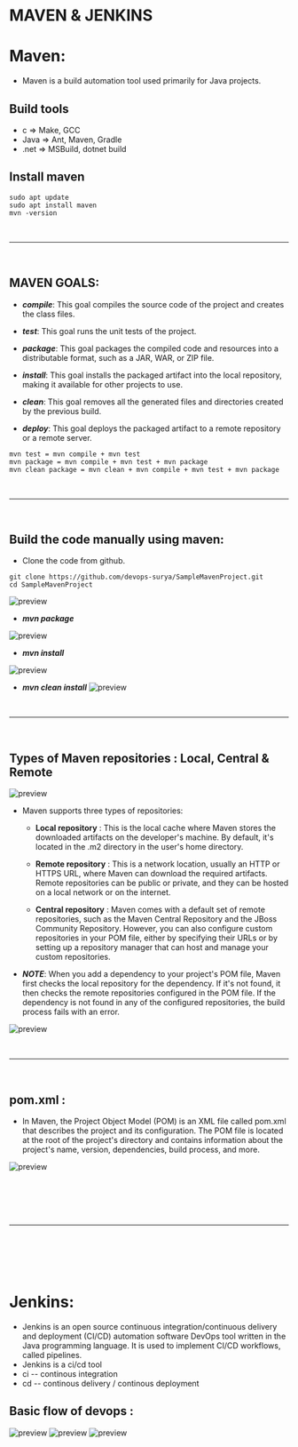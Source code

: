 # MAVEN & JENKINS


# Maven:
* Maven is a build automation tool used primarily for Java projects.

## Build tools
   * c => Make, GCC
   * Java => Ant, Maven, Gradle
   * .net => MSBuild, dotnet build

## Install maven 

```
sudo apt update
sudo apt install maven
mvn -version
```
<br/>

* * * 
<br/>

## MAVEN GOALS:

* ***compile***: This goal compiles the source code of the project and creates the class files.

* ***test***: This goal runs the unit tests of the project.

* ***package***: This goal packages the compiled code and resources into a distributable format, such as a JAR, WAR, or ZIP file.

* ***install***: This goal installs the packaged artifact into the local repository, making it available for other projects to use.

* ***clean***: This goal removes all the generated files and directories created by the previous build.

* ***deploy***: This goal deploys the packaged artifact to a remote repository or a remote server.

```
mvn test = mvn compile + mvn test
mvn package = mvn compile + mvn test + mvn package
mvn clean package = mvn clean + mvn compile + mvn test + mvn package
```
<br/>

* * * 
<br/>

## Build the code manually using maven:

* Clone the code from github.

```
git clone https://github.com/devops-surya/SampleMavenProject.git
cd SampleMavenProject
```
![preview](../images/M1.png)  

* ***mvn package***

![preview](../images/M2.png)  
  
* ***mvn install***

![preview](../images/M3.png)  

* ***mvn clean install*** 
![preview](../images/M4.png)  


<br/>

* * * 
<br/>


## Types of Maven repositories :  Local, Central & Remote

![preview](../images/mr.png)  


* Maven supports three types of repositories:

    * **Local repository** : This is the local cache where Maven stores the downloaded artifacts on the developer's machine. By default, it's located in the .m2 directory in the user's home directory.

    * **Remote repository** : This is a network location, usually an HTTP or HTTPS URL, where Maven can download the required artifacts. Remote repositories can be public or private, and they can be hosted on a local network or on the internet.

    * **Central repository** : Maven comes with a default set of remote repositories, such as the Maven Central Repository and the JBoss Community Repository. However, you can also configure custom repositories in your POM file, either by specifying their URLs or by setting up a repository manager that can host and manage your custom repositories.

* ***NOTE***: When you add a dependency to your project's POM file, Maven first checks the local repository for the dependency. If it's not found, it then checks the remote repositories configured in the POM file. If the dependency is not found in any of the configured repositories, the build process fails with an error.


![preview](../images/LR.png)

<br/>

* * * 
<br/>


## pom.xml : 

* In Maven, the Project Object Model (POM) is an XML file called pom.xml that describes the project and its configuration. The POM file is located at the root of the project's directory and contains information about the project's name, version, dependencies, build process, and more.

![preview](../images/pom.png) 




<br/>
<br/>
<br/>
<br/>

* * * 

<br/>
<br/>
<br/>
<br/>



# Jenkins:
* Jenkins is an open source continuous integration/continuous delivery and deployment (CI/CD) automation software DevOps tool written in the Java programming language. It is used to implement CI/CD workflows, called pipelines.
* Jenkins is a ci/cd tool
* ci -- continous integration 
* cd -- continous delivery / continous deployment

## Basic flow of devops :
![preview](../images/jenkins1.png)
![preview](../images/jenkins3.png)
![preview](../images/sqpipeline.png)
